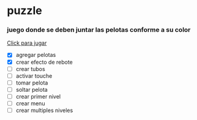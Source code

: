 # puzzle
### juego donde se deben juntar las pelotas conforme a su color

[Click para jugar](https://davidgutierrezalvarez.github.io/Puzzle-Ball)


- [x] agregar pelotas
- [x] crear efecto de rebote
- [ ] crear tubos
- [ ] activar touche
- [ ] tomar pelota
- [ ] soltar pelota
- [ ] crear primer nivel
- [ ] crear menu
- [ ] crear multiples niveles

